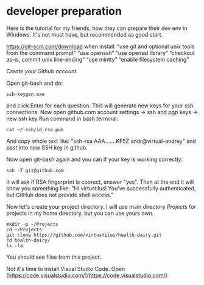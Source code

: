 # developer preparation
Here is the tutorial for my friends, how they can prepare their dev env in Windows.
It's not must have, but recommended as good start.

https://git-scm.com/download
when install: 
“use git and optional unix tools from the command prompt”
“use openssh”
“use openssl library”
“checkout as-is, commit unix line-ending”
“use mintty”
“enable filesystem caching”

*Create your Github account.*

Open git-bash and do:

    ssh-keygen.exe

and click Enter for each question.
This will generate new keys for your ssh connections.
Now open github.com account settings -> ssh and pgp keys -> new ssh key
Run command in bash terminal:

    cat ~/.ssh/id_rsa.pub

And copy whole text like: "ssh-rsa AAA.......KF5Z andr@virtual-andrey"
and past into new SSH key in github.

Now open git-bash again and you can if your key is working correctly:

    ssh -T git@github.com

It will ask if RSA fingerprint is coorect, answer "yes".
Then at the end it will show you something like: "Hi virtustilus! You've successfully authenticated, but GitHub does not provide shell access."

Now let's create your project directory.
I will use main directory *Projects* for projects in my home directory, but you can use yours own.

    mkdir -p ~/Projects
    cd ~/Projects
    git clone https://github.com/virtustilus/health-dairy.git
    cd health-dairy/
    ls -la

You should see files from this project.

Not it's time to install Visual Studio Code.
Open [https://code.visualstudio.com/](https://code.visualstudio.com/)

